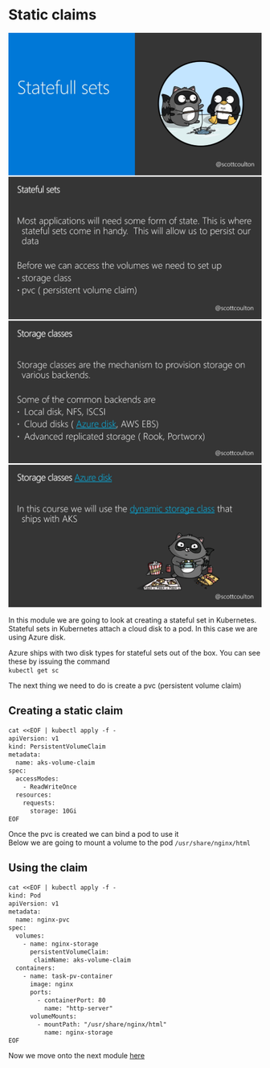 # Static claims

![slide 1](../slides/statefull-sets/Slide1.jpg)
![slide 2](../slides/statefull-sets/Slide2.jpg)
![slide 3](../slides/statefull-sets/Slide3.jpg)
![slide 4](../slides/statefull-sets/Slide4.jpg)

In this module we are going to look at creating a stateful set in Kubernetes.  
Stateful sets in Kubernetes attach a cloud disk to a pod. In this case we are using Azure disk.  

Azure ships with two disk types for stateful sets out of the box. You can see these by issuing the command  
`kubectl get sc`

The next thing we need to do is create a pvc (persistent volume claim)

## Creating a static claim
```
cat <<EOF | kubectl apply -f -
apiVersion: v1
kind: PersistentVolumeClaim
metadata:
  name: aks-volume-claim
spec:
  accessModes:
    - ReadWriteOnce
  resources:
    requests:
      storage: 10Gi
EOF
```

Once the pvc is created we can bind a pod to use it  
Below we are going to mount a volume to the pod `/usr/share/nginx/html`

## Using the claim
```
cat <<EOF | kubectl apply -f -
kind: Pod
apiVersion: v1
metadata:
  name: nginx-pvc
spec:
  volumes:
    - name: nginx-storage
      persistentVolumeClaim:
       claimName: aks-volume-claim
  containers:
    - name: task-pv-container
      image: nginx
      ports:
        - containerPort: 80
          name: "http-server"
      volumeMounts:
        - mountPath: "/usr/share/nginx/html"
          name: nginx-storage
EOF
```
Now we move onto the next module [here](../ingress-controller/code.md)